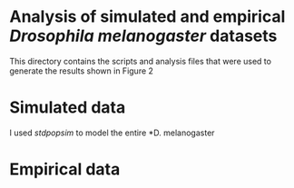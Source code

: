 # Analysis of simulated and empirical *Drosophila melanogaster* datasets

This directory contains the scripts and analysis files that were used to generate the results shown in Figure 2

# Simulated data

I used *stdpopsim* to model the entire *D. melanogaster

# Empirical data
